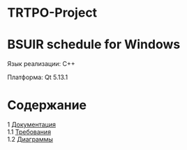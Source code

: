 # TRTPO-Project
# BSUIR schedule for Windows
Язык реализации: C++

Платформа: Qt 5.13.1

# Содержание
1 [Документация](Documents)  
1.1 [Требования](Documents/Requirements/Software%20Requirements%20Specification.md)   
1.2 [Диаграммы](Documents/System%20project/Readme.md)
